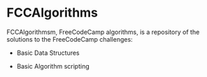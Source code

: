 # FCCAlgorithms

FCCAlgorithmsm, FreeCodeCamp algorithms, is a repository of the solutions to the FreeCodeCamp challenges:

- Basic Data Structures

- Basic Algorithm scripting
